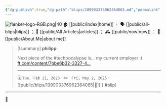 ```yaml
---
{"dg-publish":true,"dg-path":"blips/109903376962364065.md","permalink":"/blips/109903376962364065/","title":"philipp on mastodon @ 2023-02-21","created":"2023-02-21T15:14:06","updated":"2025-05-02T08:50:43"}
---
```



<div class="transclusion internal-embed is-loaded"><div class="markdown-embed">




![flenker-logo-RGB.png|40](/img/user/attachments/flenker-logo-RGB.png)
🏠 [[public/Index\|home]]  ⋮ 🗣️ [[public/all-blips\|blips]] ⋮  📝 [[public/All Articles\|articles]]  ⋮ 🕰️ [[public/now\|now]] ⋮ 🪪 [[public/About Me\|about me]]


</div></div>


> [!summary] **philipp**:
>
> Next piece of the #techpocalypse is... my current employer :( [ft.com/content/7bbe6b32-3327-4…](https://www.ft.com/content/7bbe6b32-3327-4a17-b7da-139814df2aba)
> - - -
>
> 🗓️ <code>Tue, Feb 21, 2023</code>  · ✏️ <code> Fri, May 2, 2025</code>  · [[public/blips/109903376962364065\|🔗]]
{ #blip}


- - -

 👾
